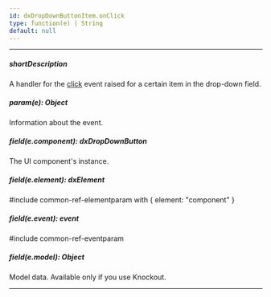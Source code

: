 ```yaml
---
id: dxDropDownButtonItem.onClick
type: function(e) | String
default: null
---
```

---
##### shortDescription
A handler for the [click]({basewidgetpath}/Events/#itemClick) event raised for a certain item in the drop-down field.

##### param(e): Object
Information about the event.

##### field(e.component): dxDropDownButton
The UI component's instance.

##### field(e.element): dxElement
#include common-ref-elementparam with { element: "component" }

##### field(e.event): event
#include common-ref-eventparam

##### field(e.model): Object
Model data. Available only if you use Knockout.

---
<!-- Description goes here -->
